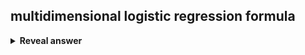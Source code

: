 ## multidimensional logistic regression formula
<details>
<summary><b>Reveal answer</b></summary>
y = 1 / [1 + e^-(SUM[ai * xi + b] )
</details>
